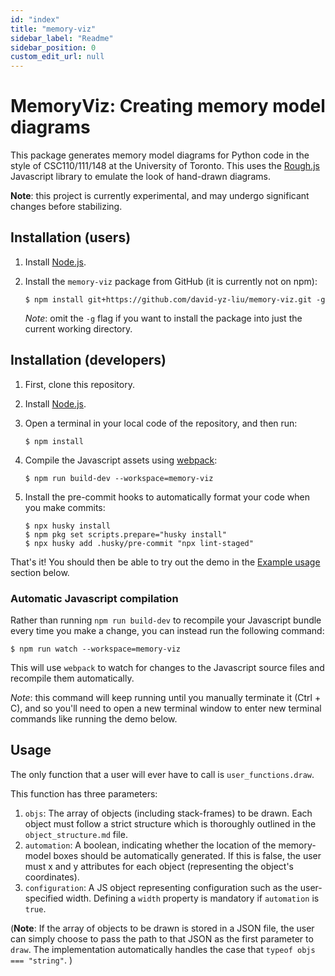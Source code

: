 ```yaml
---
id: "index"
title: "memory-viz"
sidebar_label: "Readme"
sidebar_position: 0
custom_edit_url: null
---
```


# MemoryViz: Creating memory model diagrams

This package generates memory model diagrams for Python code in the style of CSC110/111/148 at the University of Toronto.
This uses the [Rough.js](https://roughjs.com/) Javascript library to emulate the look of hand-drawn diagrams.

**Note**: this project is currently experimental, and may undergo significant changes before stabilizing.

## Installation (users)

1. Install [Node.js](https://nodejs.org/en/).
2. Install the `memory-viz` package from GitHub (it is currently not on npm):

    ```console
    $ npm install git+https://github.com/david-yz-liu/memory-viz.git -g
    ```

    _Note_: omit the `-g` flag if you want to install the package into just the current working directory.

## Installation (developers)

1. First, clone this repository.
2. Install [Node.js](https://nodejs.org/en/).
3. Open a terminal in your local code of the repository, and then run:

    ```console
    $ npm install
    ```

4. Compile the Javascript assets using [webpack](https://webpack.js.org/guides/getting-started/):

    ```console
    $ npm run build-dev --workspace=memory-viz
    ```

5. Install the pre-commit hooks to automatically format your code when you make commits:

    ```console
    $ npx husky install
    $ npm pkg set scripts.prepare="husky install"
    $ npx husky add .husky/pre-commit "npx lint-staged"
    ```

That's it!
You should then be able to try out the demo in the [Example usage](#example-usage) section below.

### Automatic Javascript compilation

Rather than running `npm run build-dev` to recompile your Javascript bundle every time you make a change, you can instead run the following command:

```console
$ npm run watch --workspace=memory-viz
```

This will use `webpack` to watch for changes to the Javascript source files and recompile them automatically.

_Note_: this command will keep running until you manually terminate it (Ctrl + C), and so you'll need to open a new terminal window to enter new terminal commands like running the demo below.

## Usage

The only function that a user will ever have to call is `user_functions.draw`.

This function has three parameters:

1. `objs`: The array of objects (including stack-frames) to be drawn. Each object must follow
   a strict structure which is thoroughly outlined in the `object_structure.md` file.
2. `automation`: A boolean, indicating whether the location of the memory-model boxes should
   be automatically generated. If this is false, the user must x and y attributes for each object
   (representing the object's coordinates).
3. `configuration`: A JS object representing configuration such as the user-specified width.
   Defining a `width` property is mandatory if `automation` is `true`.

(**Note**: If the array of objects to be drawn is stored in a JSON file, the user can simply choose to pass the path to
that JSON as the first parameter to `draw`. The implementation automatically handles the case that `typeof objs === "string"`.
)
